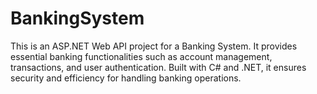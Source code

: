 # BankingSystem
This is an ASP.NET Web API project for a Banking System. 
It provides essential banking functionalities such as account management, transactions, and user authentication. 
Built with C# and .NET, it ensures security and efficiency for handling banking operations.
